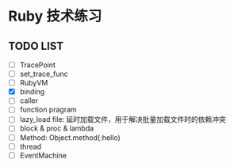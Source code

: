 # Ruby 技术练习

## TODO LIST

- [ ] TracePoint
- [ ] set_trace_func
- [ ] RubyVM
- [X] binding
- [ ] caller
- [ ] function pragram
- [ ] lazy_load file: 延时加载文件，用于解决批量加载文件时的依赖冲突
- [ ] block & proc & lambda
- [ ] Method: Object.method(:hello)
- [ ] thread
- [ ] EventMachine
